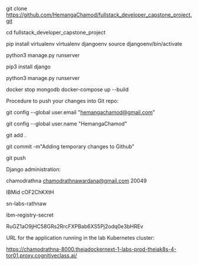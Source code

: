 git clone https://github.com/HemangaChamod/fullstack_developer_capstone_project.git

cd fullstack_developer_capstone_project



pip install virtualenv
virtualenv djangoenv
source djangoenv/bin/activate

python3 manage.py runserver



pip3 install django

python3 manage.py runserver


docker stop mongodb
docker-compose up --build





Procedure to push your changes into Git repo:

git config --global user.email "hemangachamod@gmail.com"

git config --global user.name "HemangaChamod"

git add .

git commit -m"Adding temporary changes to Github"

git push





Django administration:

chamodrathna
chamodrathnawardana@gmail.com
20049


IBMid
cOF2ChKXtH

sn-labs-rathnaw


ibm-registry-secret

RuGZ1aO9jHC58GRs2RrcFXPBab6XS5Pj2odq0e3bHREv



URL for the application running in the lab Kubernetes cluster:

https://chamodrathna-8000.theiadockernext-1-labs-prod-theiak8s-4-tor01.proxy.cognitiveclass.ai/